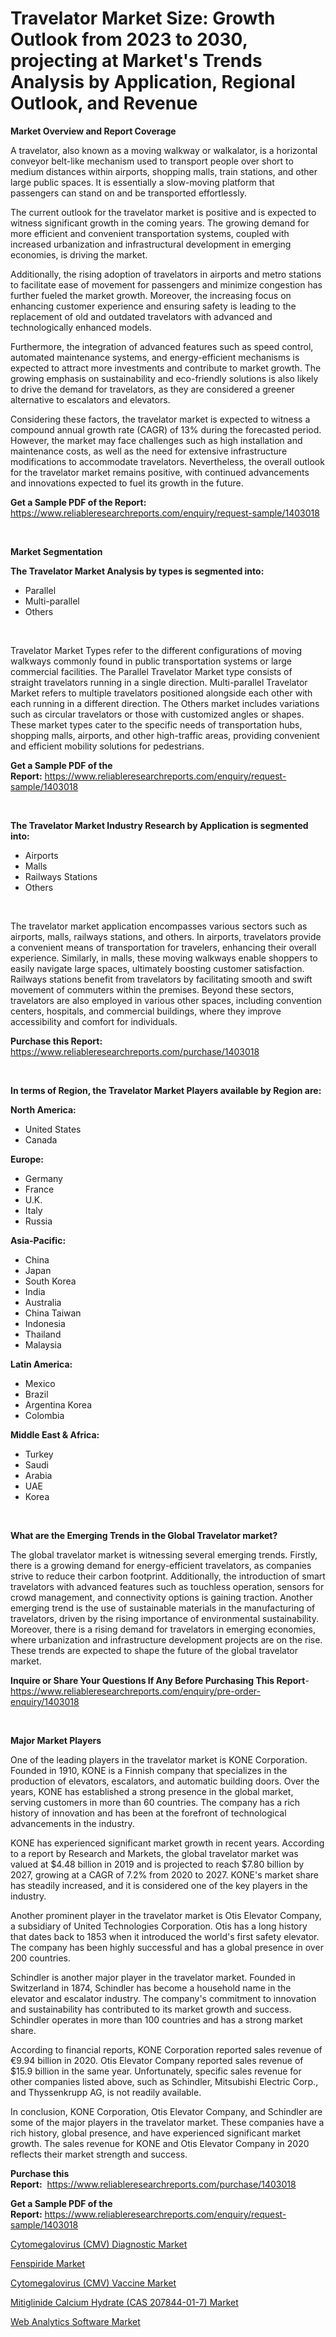 <p><h1>Travelator Market Size: Growth Outlook from 2023 to 2030, projecting at Market's Trends Analysis by Application, Regional Outlook, and Revenue</h1></p><p><strong>Market Overview and Report Coverage</strong></p>
<p><p>A travelator, also known as a moving walkway or walkalator, is a horizontal conveyor belt-like mechanism used to transport people over short to medium distances within airports, shopping malls, train stations, and other large public spaces. It is essentially a slow-moving platform that passengers can stand on and be transported effortlessly. </p><p>The current outlook for the travelator market is positive and is expected to witness significant growth in the coming years. The growing demand for more efficient and convenient transportation systems, coupled with increased urbanization and infrastructural development in emerging economies, is driving the market. </p><p>Additionally, the rising adoption of travelators in airports and metro stations to facilitate ease of movement for passengers and minimize congestion has further fueled the market growth. Moreover, the increasing focus on enhancing customer experience and ensuring safety is leading to the replacement of old and outdated travelators with advanced and technologically enhanced models.</p><p>Furthermore, the integration of advanced features such as speed control, automated maintenance systems, and energy-efficient mechanisms is expected to attract more investments and contribute to market growth. The growing emphasis on sustainability and eco-friendly solutions is also likely to drive the demand for travelators, as they are considered a greener alternative to escalators and elevators.</p><p>Considering these factors, the travelator market is expected to witness a compound annual growth rate (CAGR) of 13% during the forecasted period. However, the market may face challenges such as high installation and maintenance costs, as well as the need for extensive infrastructure modifications to accommodate travelators. Nevertheless, the overall outlook for the travelator market remains positive, with continued advancements and innovations expected to fuel its growth in the future.</p></p>
<p><strong>Get a Sample PDF of the Report:</strong> <a href="https://www.reliableresearchreports.com/enquiry/request-sample/1403018">https://www.reliableresearchreports.com/enquiry/request-sample/1403018</a></p>
<p>&nbsp;</p>
<p><strong>Market Segmentation</strong></p>
<p><strong>The Travelator Market Analysis by types is segmented into:</strong></p>
<p><ul><li>Parallel</li><li>Multi-parallel</li><li>Others</li></ul></p>
<p>&nbsp;</p>
<p><p>Travelator Market Types refer to the different configurations of moving walkways commonly found in public transportation systems or large commercial facilities. The Parallel Travelator Market type consists of straight travelators running in a single direction. Multi-parallel Travelator Market refers to multiple travelators positioned alongside each other with each running in a different direction. The Others market includes variations such as circular travelators or those with customized angles or shapes. These market types cater to the specific needs of transportation hubs, shopping malls, airports, and other high-traffic areas, providing convenient and efficient mobility solutions for pedestrians.</p></p>
<p><strong>Get a Sample PDF of the Report:</strong>&nbsp;<a href="https://www.reliableresearchreports.com/enquiry/request-sample/1403018">https://www.reliableresearchreports.com/enquiry/request-sample/1403018</a></p>
<p>&nbsp;</p>
<p><strong>The Travelator Market Industry Research by Application is segmented into:</strong></p>
<p><ul><li>Airports</li><li>Malls</li><li>Railways Stations</li><li>Others</li></ul></p>
<p>&nbsp;</p>
<p><p>The travelator market application encompasses various sectors such as airports, malls, railways stations, and others. In airports, travelators provide a convenient means of transportation for travelers, enhancing their overall experience. Similarly, in malls, these moving walkways enable shoppers to easily navigate large spaces, ultimately boosting customer satisfaction. Railways stations benefit from travelators by facilitating smooth and swift movement of commuters within the premises. Beyond these sectors, travelators are also employed in various other spaces, including convention centers, hospitals, and commercial buildings, where they improve accessibility and comfort for individuals.</p></p>
<p><strong>Purchase this Report:</strong>&nbsp; <a href="https://www.reliableresearchreports.com/purchase/1403018">https://www.reliableresearchreports.com/purchase/1403018</a></p>
<p>&nbsp;</p>
<p><strong>In terms of Region, the Travelator Market Players available by Region are:</strong></p>
<p>
    <p> <strong> North America: </strong>
        <ul>
            <li>United States</li>
            <li>Canada</li>
        </ul>
        </p> 
    <p> <strong> Europe: </strong>
        <ul>
            <li>Germany</li>
            <li>France</li>
            <li>U.K.</li>
            <li>Italy</li>
            <li>Russia</li>
        </ul>
        </p> 
    <p> <strong> Asia-Pacific: </strong>
        <ul>
            <li>China</li>
            <li>Japan</li>
            <li>South Korea</li>
            <li>India</li>
            <li>Australia</li>
            <li>China Taiwan</li>
            <li>Indonesia</li>
            <li>Thailand</li>
            <li>Malaysia</li>
        </ul>
        </p> 
    <p> <strong> Latin America: </strong>
        <ul>
            <li>Mexico</li>
            <li>Brazil</li>
            <li>Argentina Korea</li>
            <li>Colombia</li>
        </ul>
        </p> 
    <p> <strong> Middle East & Africa: </strong>
        <ul>
            <li>Turkey</li>
            <li>Saudi</li>
            <li>Arabia</li>
            <li>UAE</li>
            <li>Korea</li>
        </ul>
    </p>
    </p>
<p>&nbsp;</p>
<p><strong>What are the Emerging Trends in the Global Travelator market?</strong></p>
<p><p>The global travelator market is witnessing several emerging trends. Firstly, there is a growing demand for energy-efficient travelators, as companies strive to reduce their carbon footprint. Additionally, the introduction of smart travelators with advanced features such as touchless operation, sensors for crowd management, and connectivity options is gaining traction. Another emerging trend is the use of sustainable materials in the manufacturing of travelators, driven by the rising importance of environmental sustainability. Moreover, there is a rising demand for travelators in emerging economies, where urbanization and infrastructure development projects are on the rise. These trends are expected to shape the future of the global travelator market.</p></p>
<p><strong>Inquire or Share Your Questions If Any Before Purchasing This Report</strong>- <a href="https://www.reliableresearchreports.com/enquiry/pre-order-enquiry/1403018">https://www.reliableresearchreports.com/enquiry/pre-order-enquiry/1403018</a></p>
<p>&nbsp;</p>
<p><strong>Major Market Players</strong></p>
<p><p>One of the leading players in the travelator market is KONE Corporation. Founded in 1910, KONE is a Finnish company that specializes in the production of elevators, escalators, and automatic building doors. Over the years, KONE has established a strong presence in the global market, serving customers in more than 60 countries. The company has a rich history of innovation and has been at the forefront of technological advancements in the industry.</p><p>KONE has experienced significant market growth in recent years. According to a report by Research and Markets, the global travelator market was valued at $4.48 billion in 2019 and is projected to reach $7.80 billion by 2027, growing at a CAGR of 7.2% from 2020 to 2027. KONE's market share has steadily increased, and it is considered one of the key players in the industry.</p><p>Another prominent player in the travelator market is Otis Elevator Company, a subsidiary of United Technologies Corporation. Otis has a long history that dates back to 1853 when it introduced the world's first safety elevator. The company has been highly successful and has a global presence in over 200 countries.</p><p>Schindler is another major player in the travelator market. Founded in Switzerland in 1874, Schindler has become a household name in the elevator and escalator industry. The company's commitment to innovation and sustainability has contributed to its market growth and success. Schindler operates in more than 100 countries and has a strong market share.</p><p>According to financial reports, KONE Corporation reported sales revenue of €9.94 billion in 2020. Otis Elevator Company reported sales revenue of $15.9 billion in the same year. Unfortunately, specific sales revenue for other companies listed above, such as Schindler, Mitsubishi Electric Corp., and Thyssenkrupp AG, is not readily available.</p><p>In conclusion, KONE Corporation, Otis Elevator Company, and Schindler are some of the major players in the travelator market. These companies have a rich history, global presence, and have experienced significant market growth. The sales revenue for KONE and Otis Elevator Company in 2020 reflects their market strength and success.</p></p>
<p><strong>Purchase this Report:</strong>&nbsp;&nbsp;<a href="https://www.reliableresearchreports.com/purchase/1403018">https://www.reliableresearchreports.com/purchase/1403018</a></p>
<p></p>
<p><strong>Get a Sample PDF of the Report:</strong>&nbsp;<a href="https://www.reliableresearchreports.com/enquiry/request-sample/1403018">https://www.reliableresearchreports.com/enquiry/request-sample/1403018</a></p>
<p><p><a href="https://github.com/ruslanpoljakovrd177/Market-Research-Report-List-1/blob/main/cytomegalovirus-cmv-diagnostic-market.md">Cytomegalovirus (CMV) Diagnostic Market</a></p><p><a href="https://medium.com/@dessiefadel/fenspiride-market-insights-into-market-cagr-market-trends-and-growth-strategies-6d0f48ed3ed2">Fenspiride Market</a></p><p><a href="https://github.com/gulaimolin/Market-Research-Report-List-1/blob/main/cytomegalovirus-cmv-vaccine-market.md">Cytomegalovirus (CMV) Vaccine Market</a></p><p><a href="https://medium.com/@austynlemke1988/mitiglinide-calcium-hydrate-cas-207844-01-7-market-the-key-to-successful-business-strategy-5b5803545974">Mitiglinide Calcium Hydrate (CAS 207844-01-7) Market</a></p><p><a href="https://medium.com/@marcellakin2023/decoding-web-analytics-software-market-metrics-market-share-trends-and-growth-patterns-9a2ec924174e">Web Analytics Software Market</a></p></p>